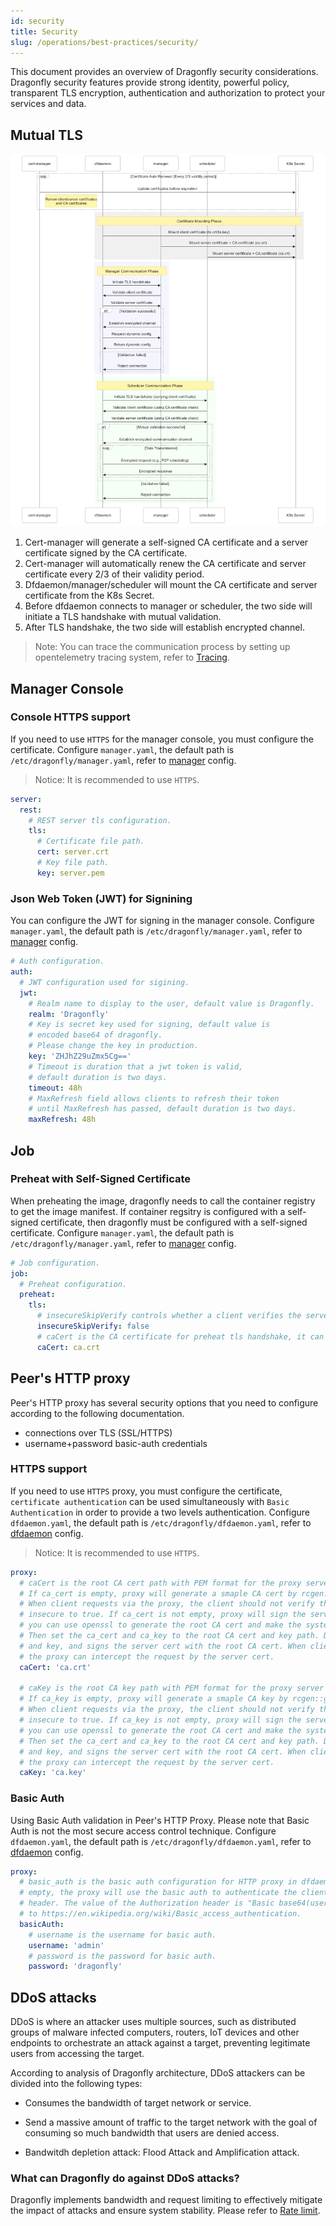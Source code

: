 ```yaml
---
id: security
title: Security
slug: /operations/best-practices/security/
---
```


This document provides an overview of Dragonfly security considerations.
Dragonfly security features provide strong identity, powerful policy,
transparent TLS encryption, authentication and
authorization to protect your services and data.

## Mutual TLS

![mTLS_process](../../resource/operations/security/mtls.png)

1. Cert-manager will generate a self-signed CA certificate and a server certificate signed by the CA certificate.
2. Cert-manager will automatically renew the CA certificate and server certificate every 2/3 of their validity period.
3. Dfdaemon/manager/scheduler will mount the CA certificate and server certificate from the K8s Secret.
4. Before dfdaemon connects to manager or scheduler, the two side will initiate a TLS handshake with mutual validation.
5. After TLS handshake, the two side will establish encrypted channel.

> Note: You can trace the communication process by setting up opentelemetry tracing system, refer to [Tracing](../../../operations/best-practices/observability/tracing.md).

## Manager Console

### Console HTTPS support

If you need to use `HTTPS` for the manager console, you must configure the certificate.
Configure `manager.yaml`, the default path is `/etc/dragonfly/manager.yaml`,
refer to [manager](../../reference/configuration/manager.md) config.

> Notice: It is recommended to use `HTTPS`.

<!-- markdownlint-disable -->

```yaml
server:
  rest:
    # REST server tls configuration.
    tls:
      # Certificate file path.
      cert: server.crt
      # Key file path.
      key: server.pem
```

<!-- markdownlint-restore -->

### Json Web Token (JWT) for Signining

You can configure the JWT for signing in the manager console. Configure `manager.yaml`,
the default path is `/etc/dragonfly/manager.yaml`, refer to
[manager](../../reference/configuration/manager.md) config.

<!-- markdownlint-disable -->

```yaml
# Auth configuration.
auth:
  # JWT configuration used for sigining.
  jwt:
    # Realm name to display to the user, default value is Dragonfly.
    realm: 'Dragonfly'
    # Key is secret key used for signing, default value is
    # encoded base64 of dragonfly.
    # Please change the key in production.
    key: 'ZHJhZ29uZmx5Cg=='
    # Timeout is duration that a jwt token is valid,
    # default duration is two days.
    timeout: 48h
    # MaxRefresh field allows clients to refresh their token
    # until MaxRefresh has passed, default duration is two days.
    maxRefresh: 48h
```

<!-- markdownlint-restore -->

## Job

### Preheat with Self-Signed Certificate

When preheating the image, dragonfly needs to call the container registry to get the image manifest.
If container regsitry is configured with a self-signed certificate, then dragonfly must be configured
with a self-signed certificate. Configure `manager.yaml`,
the default path is `/etc/dragonfly/manager.yaml`, refer to
[manager](../../reference/configuration/manager.md) config.

```yaml
# Job configuration.
job:
  # Preheat configuration.
  preheat:
    tls:
      # insecureSkipVerify controls whether a client verifies the server's certificate chain and hostname.
      insecureSkipVerify: false
      # caCert is the CA certificate for preheat tls handshake, it can be path or PEM format string.
      caCert: ca.crt
```

## Peer's HTTP proxy

Peer's HTTP proxy has several security options that you need to configure according to the following documentation.

- connections over TLS (SSL/HTTPS)
- username+password basic-auth credentials

### HTTPS support

If you need to use `HTTPS` proxy, you must configure the certificate,
`certificate authentication` can be used simultaneously with `Basic Authentication`
in order to provide a two levels authentication.
Configure `dfdaemon.yaml`, the default path is `/etc/dragonfly/dfdaemon.yaml`,
refer to [dfdaemon](../../reference/configuration/client/dfdaemon.md) config.

> Notice: It is recommended to use `HTTPS`.

<!-- markdownlint-disable -->

```yaml
proxy:
  # caCert is the root CA cert path with PEM format for the proxy server to generate the server cert.
  # If ca_cert is empty, proxy will generate a smaple CA cert by rcgen::generate_simple_self_signed.
  # When client requests via the proxy, the client should not verify the server cert and set
  # insecure to true. If ca_cert is not empty, proxy will sign the server cert with the CA cert. If openssl is installed,
  # you can use openssl to generate the root CA cert and make the system trust the root CA cert.
  # Then set the ca_cert and ca_key to the root CA cert and key path. Dfdaemon generates the server cert
  # and key, and signs the server cert with the root CA cert. When client requests via the proxy,
  # the proxy can intercept the request by the server cert.
  caCert: 'ca.crt'

  # caKey is the root CA key path with PEM format for the proxy server to generate the server cert.
  # If ca_key is empty, proxy will generate a smaple CA key by rcgen::generate_simple_self_signed.
  # When client requests via the proxy, the client should not verify the server cert and set
  # insecure to true. If ca_key is not empty, proxy will sign the server cert with the CA cert. If openssl is installed,
  # you can use openssl to generate the root CA cert and make the system trust the root CA cert.
  # Then set the ca_cert and ca_key to the root CA cert and key path. Dfdaemon generates the server cert
  # and key, and signs the server cert with the root CA cert. When client requests via the proxy,
  # the proxy can intercept the request by the server cert.
  caKey: 'ca.key'
```

<!-- markdownlint-restore -->

### Basic Auth

Using Basic Auth validation in Peer's HTTP Proxy.
Please note that Basic Auth is not the most secure access control technique.
Configure `dfdaemon.yaml`, the default path is `/etc/dragonfly/dfdaemon.yaml`,
refer to [dfdaemon](../../reference/configuration/client/dfdaemon.md) config.

<!-- markdownlint-disable -->

```yaml
proxy:
  # basic_auth is the basic auth configuration for HTTP proxy in dfdaemon. If basic_auth is not
  # empty, the proxy will use the basic auth to authenticate the client by Authorization
  # header. The value of the Authorization header is "Basic base64(username:password)", refer
  # to https://en.wikipedia.org/wiki/Basic_access_authentication.
  basicAuth:
    # username is the username for basic auth.
    username: 'admin'
    # password is the password for basic auth.
    password: 'dragonfly'
```

<!-- markdownlint-restore -->

## DDoS attacks

DDoS is where an attacker uses multiple sources,
such as distributed groups of malware infected computers, routers,
IoT devices and other endpoints to orchestrate an attack against a target,
preventing legitimate users from accessing the target.

According to analysis of Dragonfly architecture, DDoS attackers can be divided into the following types:

- Consumes the bandwidth of target network or service.

- Send a massive amount of traffic to the target network with the
  goal of consuming so much bandwidth that users are denied access.

- Bandwitdh depletion attack: Flood Attack and Amplification attack.

### What can Dragonfly do against DDoS attacks?

Dragonfly implements bandwidth and request limiting to effectively mitigate
the impact of attacks and ensure system stability.
Please refer to [Rate limit](../../advanced-guides/rate-limit.md).
